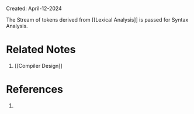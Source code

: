 Created: April-12-2024

The Stream of tokens derived from [[Lexical Analysis]] is passed for Syntax Analysis.

# Related Notes

1. [[Compiler Design]]
# References

1. 